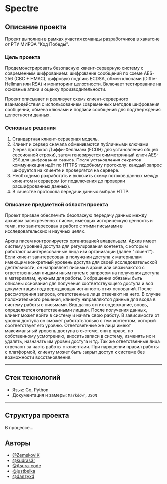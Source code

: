 # Spectre

## Описание проекта

Проект выполнен в рамках участия команды разработчиков в хакатоне от РТУ МИРЭА "Код Победы".

### Цель проекта

Продемонстрировать безопасную клиент-серверную систему с современным
шифрованием: шифрование сообщений по схеме AES-256 (CBC + HMAC), цифровую
подпись ECDSA, обмен ключами (Diffie-Hellman или RSA) и мониторинг целостности.
Включает тестирование на основные атаки и оценку производительности.

Проект описывает и реализует схему клиент-серверного взаимодействия с использованием современных методов шифрования сообщений, обмена ключами и подписи сообщений для подтверждения целостности данных.

### Основные решения

1. Стандартная клиент-серверная модель.
2. Клиент и сервер сначала обмениваются публичными ключами (через протокол Диффи-Хеллмана (ECDH) для установления общей сессионной строки), затем генерируется симметричный ключ AES-256 для шифрования сеанса. После установления секретов коммуникация идёт по HTTPS-подобному протоколу: каждый запрос шифруется на клиенте и проверяется на сервере.
3. Необходимо разработать и включить схему потоков данных между клиентом и
сервером (от подключения до проверки расшифрованных данных).
4. В качестве протокола передачи данных выбран HTTP. 

### Описание предметной области проекта

Проект призван обеспечить безопасную передачу данных между архивом засекреченных писем, имеющих историческую ценность и теми, кто заинтересован в работе с этими письмами в исследовательских и научных целях.

Архив писем контролируется организацией владельцем. Архив имеет систему уровней доступа для регулирования контента, с которым работают заинтересованные лица или организации (далее "клиент").
Если клиент заинтересован в получении доступа к материалам имеющим конкретный уровень доступа для своей исследовательской деятельности, он направляет письмо в архив или связываются с ответственными лицами иным путем с запросом на получения доступа к материалам, нужным для работы. В обращении обязаны быть описаны основания для получения соответствующего доступа и вся документация подтверждающая истинность этих оснований.
После рассмотрения запроса, ответственные лица отвечают на него. В случае положительного решения, клиенту направляются данные для входа в систему работы с письмами. Вид данных и их содержание, вновь, определяется ответственными лицами. После получения данных, клиент может войти в систему и начать свою работу. В зависимости от уровня доступа он сможет работать только с тем контентом, который соответствует его уровню.
Ответсветнные же лица имеют максимальный уровень доступа в системе, они в праве, по собственному усмотрению, вносить записи в систему, изменять их и удалять, назначать им уровни доступа и тд. Так же ответственные лица отвечают за часть работы с клиентами. При нарушении правил работы с платформой, клиенту может быть закрыт доступ к системе без возможности восстановления.

---

## Стек технологий

- Язык: Go, Python
- Документация и замеры: `Markdown`, `JSON`

---

## Структура проекта

В процессе...




## Авторы

- [@ZemskovIK](https://www.github.com/ZemskovIK)
- [@kudras3r](https://www.github.com/kudras3r)
- [@Asura-code](https://www.github.com/Asura-code)
- [@justbelka](https://www.github.com/justbelka)
- [@danzyxd](https://www.github.com/danzyxd)

